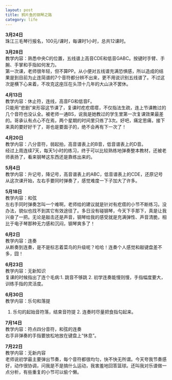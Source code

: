 ```yaml
---
layout: post
title: 鸦片鱼的钢琴之路
category: life
---
```


**3月24日**  
珠江三毛琴行报名，100元/课时，每课时1小时，总共12课时。

**3月28日**  
教学内容：熟悉中央C的位置，五线谱上高音CDE和低音GABC。按键时手臂、手腕、手掌和手指如何发力。  
第一次课，老师很年轻，但不算PP。从小便对五线谱充满恐惧感，所以造成的结果是到目前为止连简谱的7个音符都分辨不出来，更不用说识别五线谱了。不过这次是横下心来着，不攻克这座压在头顶十几年的大山决不罢休。

**4月13日**  
教学内容：休止符，连线，高音FG和低音F。  
只能用“悲剧”来形容这节课了，复课时疙疙瘩瘩，不仅指法生疏，连上节课教过的几个音符也没认全。被老师一通BS，说我是她教过的学生里第一次复课效果最差的。哥承认有点心不在焉，两个星期的时间里只练了3次。好吧，痛定思痛，接下来真的要好好干了，哥也是要面子的，绝不会再有下一次了！

**4月20日**  
教学内容：八分音符，弱起拍，高音谱表上的B音，低音谱表上的D音。  
经过上周连续7天，每天1小时的练习，终于可以比较熟练地弹奏整本教材，还被老师表扬了，看来钢琴这东西还是靠练出来的。

**5月4日**  
教学内容：升记号，降记号，高音谱表上的ABC，低音谱表上的CDE，还原记号  
从这次课开始，左右手要同时弹奏了，感觉难度一下子加大了许多。

**5月18日**  
教学内容：和弦  
左右手同时弹奏怎叫一个难啊，老师给的建议就是针对有疙瘩的小节不断练习。没办法，貌似也找不到其它有效途径了。多日没有碰钢琴，今天下手那下，真是让我兴奋了一把。无论是敲击还是声音，钢琴给我的感受就是充满弹性、声音清脆，相比于电子琴那种无力感和沉闷，钢琴爽多了！

**6月2日**  
教学内容：连奏  
从断奏到连奏，是不是标志着菜鸟的升级呢？哈哈！连奏个人感觉和敲键盘差不多，囧！

**6月23日**  
教学内容：无新知识  
复课的时候指出了连个毛病:1. 跳音不够跳 2. 初学连奏能慢则慢，手指幅度要大，训练手指的灵活度。

**6月30日**  
教学内容：乐句和落提  
1. 乐句的起始音符落，结束音符提 2. 连奏时尽量把食指勾起来。

**7月14日**  
教学内容：符点四分音符，和弦的连奏  
右手非弹奏的手指要放松地放在键盘上“休息”。

**7月22日**  
教学内容：无新内容  
老师说初学最主要弹出节奏，每个音符都很均匀，快不快无所谓。今天夸我节奏感好，动作很协调，问我是不是搞什么运动，我害羞地回答篮球。还叫我对乐谱做一点分析，有些重复的小节可以偷个懒。